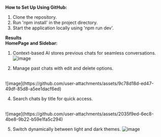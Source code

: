 <b>How to Set Up Using GitHub:</b>
1. Clone the repository.
2. Run 'npm install' in the project directory.
3. Start the application locally using 'npm run dev'.

<b>Results
</br>
HomePage and Sidebar: </b>
1. Context-based AI stores previous chats for seamless conversations.
![image](https://github.com/user-attachments/assets/8cc95fe8-20a7-484f-ba55-9654f6ad54a6)

2. Manage past chats with edit and delete options.
</br>
![image](https://github.com/user-attachments/assets/9c78d18d-ed47-49df-85d8-a5ee1dacf6ed)

4. Search chats by title for quick access.
</br>
![image](https://github.com/user-attachments/assets/2035f9ed-6ec8-4be8-9b22-b59e1fa5c294)

5. Switch dynamically between light and dark themes.
![image](https://github.com/user-attachments/assets/fd66a1ab-61aa-4aba-b082-dbca3ee5e475)
